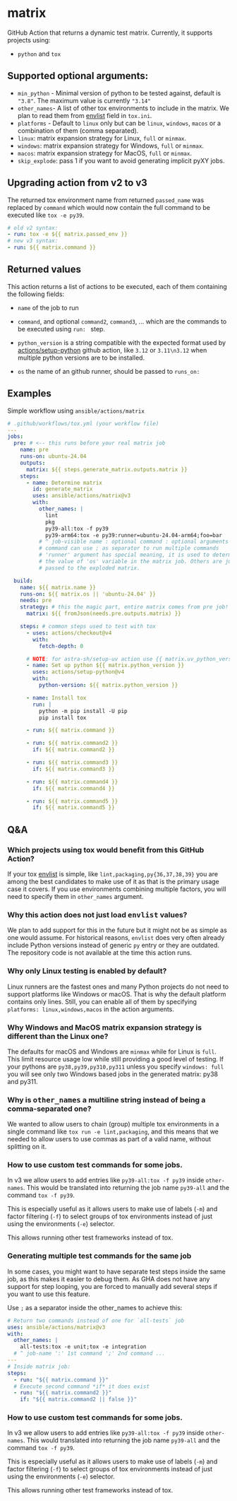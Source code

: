 # matrix

GitHub Action that returns a dynamic test matrix. Currently, it supports
projects using:

- `python` and `tox`

## Supported optional arguments:

- `min_python` - Minimal version of python to be tested against, default is `"3.8"`. The maximum value is currently `"3.14"`
- `other_names`- A list of other tox environments to include in the matrix. We
  plan to read them from [envlist](https://tox.wiki/en/latest/config.html#envlist) field in `tox.ini`.
- `platforms` - Default to `linux` only but can be `linux`, `windows`, `macos`
  or a combination of them (comma separated).
- `linux`: matrix expansion strategy for Linux, `full` or `minmax`.
- `windows`: matrix expansion strategy for Windows, `full` or `minmax`.
- `macos`: matrix expansion strategy for MacOS, `full` or `minmax`.
- `skip_explode`: pass 1 if you want to avoid generating implicit pyXY jobs.

## Upgrading action from v2 to v3

The returned tox environment name from returned `passed_name` was replaced by
`command` which would now contain the full command to be executed like
`tox -e py39`.

```yaml
# old v2 syntax:
- run: tox -e ${{ matrix.passed_env }}
# new v3 syntax:
- run: ${{ matrix.command }}
```

## Returned values

This action returns a list of actions to be executed, each of them containing
the following fields:

- `name` of the job to run

- `command`, and optional `command2`, `command3`, ... which are the commands
  to be executed using `run: ` step.

- `python_version` is a string compatible with the expected format used by
  [actions/setup-python](https://github.com/actions/setup-python) github action,
  like `3.12` or `3.11\n3.12` when multiple python versions are to be installed.

- `os` the name of an github runner, should be passed to `runs_on: `

## Examples

Simple workflow using `ansible/actions/matrix`

```yaml
# .github/workflows/tox.yml (your workflow file)
---
jobs:
  pre: # <-- this runs before your real matrix job
    name: pre
    runs-on: ubuntu-24.04
    outputs:
      matrix: ${{ steps.generate_matrix.outputs.matrix }}
    steps:
      - name: Determine matrix
        id: generate_matrix
        uses: ansible/actions/matrix@v3
        with:
          other_names: |
            lint
            pkg
            py39-all:tox -f py39
            py39-arm64:tox -e py39:runner=ubuntu-24.04-arm64;foo=bar
          # ^ job-visible name : optional command : optional arguments
          # command can use ; as separator to run multiple commands
          # 'runner' argument has special meaning, it is used to determine
          # the value of 'os' variable in the matrix job. Others are just
          # passed to the exploded matrix.

  build:
    name: ${{ matrix.name }}
    runs-on: ${{ matrix.os || 'ubuntu-24.04' }}
    needs: pre
    strategy: # this the magic part, entire matrix comes from pre job!
      matrix: ${{ fromJson(needs.pre.outputs.matrix) }}

    steps: # common steps used to test with tox
      - uses: actions/checkout@v4
        with:
          fetch-depth: 0

      # NOTE: for astra-sh/setup-uv action use {{ matrix.uv_python_version }}
      - name: Set up python ${{ matrix.python_version }}
        uses: actions/setup-python@v4
        with:
          python-version: ${{ matrix.python_version }}

      - name: Install tox
        run: |
          python -m pip install -U pip
          pip install tox

      - run: ${{ matrix.command }}

      - run: ${{ matrix.command2 }}
        if: ${{ matrix.command2 }}

      - run: ${{ matrix.command3 }}
        if: ${{ matrix.command3 }}

      - run: ${{ matrix.command4 }}
        if: ${{ matrix.command4 }}

      - run: ${{ matrix.command5 }}
        if: ${{ matrix.command5 }}
```

## Q&A

### Which projects using tox would benefit from this GitHub Action?

If your tox [envlist](https://tox.wiki/en/latest/config.html#envlist) is simple, like `lint,packaging,py{36,37,38,39}` you are among the best candidates to make use of it as that is the primary usage case it covers. If you use environments combining multiple factors, you will need to specify them in `other_names` argument.

### Why this action does not just load <tt>envlist</tt> values?

We plan to add support for this in the future but it might not be
as simple as one would assume. For historical reasons, `envlist` does very often already include Python versions instead of generic `py` entry or
they are outdated. The repository code is not available at the
time this action runs.

### Why only Linux testing is enabled by default?

Linux runners are the fastest ones and many Python projects do not need to support platforms like Windows or macOS. That is why the default platform contains only lines. Still, you can enable all of them by specifying `platforms: linux,windows,macos` in the action arguments.

### Why Windows and MacOS matrix expansion strategy is different than the Linux one?

The defaults for macOS and Windows are `minmax` while for Linux is `full`. This limit resource usage low while still providing a good level of testing. If your pythons are `py38,py39,py310,py311` unless you specify `windows: full` you will see only two Windows based jobs in the generated matrix: py38 and py311.

### Why is <tt>other_names</tt> a multiline string instead of being a comma-separated one?

We wanted to allow users to chain (group) multiple tox environments in a single command like `tox run -e lint,packaging`, and this means that we needed to allow users to use commas as part of a valid name, without
splitting on it.

### How to use custom test commands for some jobs.

In v3 we allow users to add entries like `py39-all:tox -f py39` inside `other-names`. This would be translated into returning the job name `py39-all` and the command `tox -f py39`.

This is especially useful as it allows users to make use of labels (`-m`) and factor filtering (`-f`) to select groups of tox environments instead of just using the environments (`-e`) selector.

This allows running other test frameworks instead of tox.

### Generating multiple test commands for the same job

In some cases, you might want to have separate test steps inside the same
job, as this makes it easier to debug them. As GHA does not have any support
for step looping, you are forced to manually add several steps if you want
to use this feature.

Use `;` as a separator inside the other_names to achieve this:

```yaml
# Return two commands instead of one for `all-tests` job
uses: ansible/actions/matrix@v3
with:
  other_names: |
    all-tests:tox -e unit;tox -e integration
  # ^ job-name ':' 1st command ';' 2nd command ...
---
# Inside matrix job:
steps:
  - run: "${{ matrix.command }}"
  # Execute second command *if* it does exist
  - run: "${{ matrix.command2 }}"
    if: "${{ matrix.command2 || false }}"
```

### How to use custom test commands for some jobs.

In v3 we allow users to add entries like `py39-all:tox -f py39` inside `other-names`. This would translated into returning the job name `py39-all` and the command `tox -f py39`.

This is especially useful as it allows users to make use of labels (`-m`) and factor filtering (`-f`) to select groups of tox environments instead of just using the environments (`-e`) selector.

This allows running other test frameworks instead of tox.
